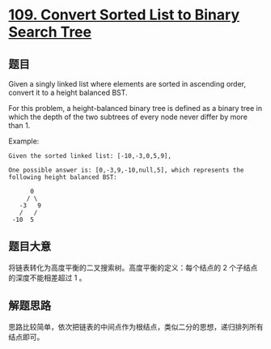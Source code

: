 # [109. Convert Sorted List to Binary Search Tree](https://leetcode.com/problems/convert-sorted-list-to-binary-search-tree/)

## 题目

Given a singly linked list where elements are sorted in ascending order, convert it to a height balanced BST.

For this problem, a height-balanced binary tree is defined as a binary tree in which the depth of the two subtrees of every node never differ by more than 1.

Example:

```
Given the sorted linked list: [-10,-3,0,5,9],

One possible answer is: [0,-3,9,-10,null,5], which represents the following height balanced BST:

      0
     / \
   -3   9
   /   /
 -10  5
```


## 题目大意

将链表转化为高度平衡的二叉搜索树。高度平衡的定义：每个结点的 2 个子结点的深度不能相差超过 1 。

## 解题思路

思路比较简单，依次把链表的中间点作为根结点，类似二分的思想，递归排列所有结点即可。

